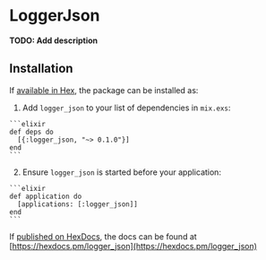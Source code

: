 # LoggerJson

**TODO: Add description**

## Installation

If [available in Hex](https://hex.pm/docs/publish), the package can be installed as:

  1. Add `logger_json` to your list of dependencies in `mix.exs`:

    ```elixir
    def deps do
      [{:logger_json, "~> 0.1.0"}]
    end
    ```

  2. Ensure `logger_json` is started before your application:

    ```elixir
    def application do
      [applications: [:logger_json]]
    end
    ```

If [published on HexDocs](https://hex.pm/docs/tasks#hex_docs), the docs can
be found at [https://hexdocs.pm/logger_json](https://hexdocs.pm/logger_json)

